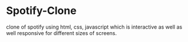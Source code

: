 # Spotify-Clone
clone of spotify using html, css, javascript which is interactive as well as well responsive for different sizes of screens.
